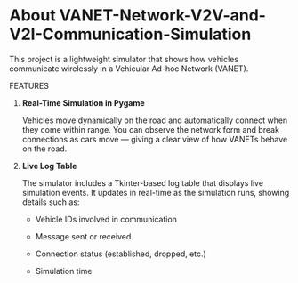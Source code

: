 # About VANET-Network-V2V-and-V2I-Communication-Simulation

This project is a lightweight simulator that shows how vehicles communicate wirelessly in a Vehicular Ad-hoc Network (VANET).


FEATURES 


1. **Real-Time Simulation in Pygame**

   Vehicles move dynamically on the road and automatically connect when they come within range.
   You can observe the network form and break connections as cars move — giving a clear view of how VANETs behave on the road.


2. **Live Log Table**
   
   The simulator includes a Tkinter-based log table that displays live simulation events.
   It updates in real-time as the simulation runs, showing details such as:

   - Vehicle IDs involved in communication

   - Message sent or received

   - Connection status (established, dropped, etc.)

   - Simulation time
